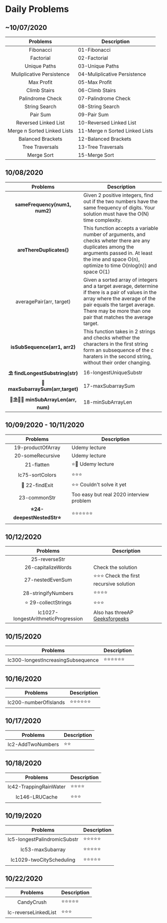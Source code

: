 # Daily Problems

## ~10/07/2020

|Problems                          |Description                                       |
|:--------------------------------:|--------------------------------------------------|
|Fibonacci |01-Fibonacci
|Factorial |02-Factorial
|Unique Paths |03-Unique Paths
|Muliplicative Persistence |04-Muliplicative Persistence|
|Max Profit |05-Max Profit|
|Climb Stairs |06-Climb Stairs|
|Palindrome Check |07-Palindrome Check|
|String Search |08-String Search|
|Pair Sum |09-Pair Sum|
|Reversed Linked List |10-Reversed Linked List|
|Merge n Sorted Linked Lists |11-Merge n Sorted Linked Lists|
|Balanced Brackets |12-Balanced Brackets|
|Tree Traversals |13-Tree Traversals|
|Merge Sort| 15-Merge Sort|

## 10/08/2020

|Problems                          |Description                                       |
|:--------------------------------:|--------------------------------------------------|
|**sameFrequency(num1, num2)** | Given 2 positive integers, find out if the two numbers have the same frequency of digits. Your solution must have the O(N) time complexity.|
|**areThereDuplicates()** | This function accepts a variable number of arguments, and checks wheter there are any duplicates among the arguments passed in. At least the ime and space O(n), optimize to time O(nlog(n)) and space O(1)|
|averagePair(arr, target) | Given a sorted array of integers and a target average, determine if there is a pair of values in the array where the average of the pair equals the target average. There may be more than one pair that matches the average target.|
|**isSubSequence(arr1, arr2)** | This function takes in 2 strings and checks whether the characters in the first string form an subsequence of the c haraters in the second string, without their order changing.|
|**⛱ findLongestSubstring(str)** | 16-longestUniqueSubstr|
|**🎯 maxSubarraySum(arr,target)**| 17-maxSubarraySum|
|**🌵⛱💆‍♀️ minSubArrayLen(arr, num)** | 18-minSubArrayLen|

## 10/09/2020 - 10/11/2020

|Problems                          |Description                                       |
|:--------------------------------:|--------------------------------------------------|
|19-productOfArray                 | Udemy lecture                                    |
|20-someRecursive                  | Udemy lecture                                    |
|21-flatten                        | ⭐️🌵 Udemy lecture                                |
| lc75-sortColors                  | ⭐️⭐️⭐️                                           |
|🐙 22-findExit                    | ⭐️⭐️ Couldn't solve it yet                        |
| 23-commonStr                     | Too easy but real 2020 interview problem         |
|**⭐️24-deepestNestedStr⭐️**       | ⭐️⭐️⭐️⭐️⭐️⭐️                                        |

## 10/12/2020

|Problems                          |Description                                       |
|:--------------------------------:|--------------------------------------------------|
|25-reverseStr                     |                                                  |
|26-capitalizeWords                | Check the solution                               |
|27-nestedEvenSum                  | ⭐️⭐️⭐️ Check the first recursive solution         |
|28-stringifyNumbers               | ⭐️⭐️⭐️⭐️  |
|⭐ 29-collectStrings              | ⭐️⭐️⭐ |
|lc1027-longestArithmeticProgression   | Also has threeAP [Geeksforgeeks](https://www.geeksforgeeks.org/longest-arithmetic-progression-dp-35/)  |

## 10/15/2020

|Problems                          |Description                                       |
|:--------------------------------:|--------------------------------------------------|
|lc300-longestIncreasingSubsequence| ⭐️⭐️⭐⭐⭐⭐                                       |

## 10/16/2020

|Problems                          |Description                                       |
|:--------------------------------:|--------------------------------------------------|
|lc200-numberOfIslands            | ⭐️⭐️⭐⭐⭐⭐                                        |

## 10/17/2020

|Problems                          |Description                                       |
|:--------------------------------:|--------------------------------------------------|
|lc2-AddTwoNumbers                 | ⭐⭐                                              |

## 10/18/2020

|Problems                          |Description                                       |
|:--------------------------------:|--------------------------------------------------|
|lc42-TrappingRainWater            | ⭐⭐⭐⭐                                          |
|lc146-LRUCache                   | ⭐⭐⭐                                            |

## 10/19/2020

|Problems                          |Description                                       |
|:--------------------------------:|--------------------------------------------------|
|lc5-longestPalindromicSubstr      | ⭐⭐⭐⭐⭐                                        |
|lc53-maxSubarray                  | ⭐⭐⭐⭐⭐                                        |
|lc1029-twoCityScheduling          | ⭐⭐⭐⭐⭐                                        |

## 10/22/2020

|Problems                          |Description                                       |
|:--------------------------------:|--------------------------------------------------|
|CandyCrush                        | ⭐⭐⭐⭐⭐                                         |
|lc-reverseLinkedList              | ⭐⭐⭐                                            |
